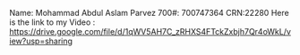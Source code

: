 Name: Mohammad Abdul Aslam Parvez
700#: 700747364
CRN:22280
Here is the link to my Video : https://drive.google.com/file/d/1qWV5AH7C_zRHXS4FTckZxbjh7Qr4oWkL/view?usp=sharing
